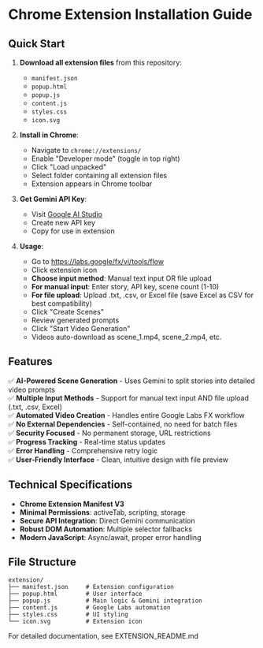 # Chrome Extension Installation Guide

## Quick Start

1. **Download all extension files** from this repository:
   - `manifest.json`
   - `popup.html` 
   - `popup.js`
   - `content.js`
   - `styles.css`
   - `icon.svg`

2. **Install in Chrome**:
   - Navigate to `chrome://extensions/`
   - Enable "Developer mode" (toggle in top right)
   - Click "Load unpacked"
   - Select folder containing all extension files
   - Extension appears in Chrome toolbar

3. **Get Gemini API Key**:
   - Visit [Google AI Studio](https://makersuite.google.com/app/apikey)
   - Create new API key
   - Copy for use in extension

4. **Usage**:
   - Go to https://labs.google/fx/vi/tools/flow
   - Click extension icon
   - **Choose input method**: Manual text input OR file upload
   - **For manual input**: Enter story, API key, scene count (1-10)
   - **For file upload**: Upload .txt, .csv, or Excel file (save Excel as CSV for best compatibility)
   - Click "Create Scenes"
   - Review generated prompts
   - Click "Start Video Generation"
   - Videos auto-download as scene_1.mp4, scene_2.mp4, etc.

## Features

✅ **AI-Powered Scene Generation** - Uses Gemini to split stories into detailed video prompts  
✅ **Multiple Input Methods** - Support for manual text input AND file upload (.txt, .csv, Excel)  
✅ **Automated Video Creation** - Handles entire Google Labs FX workflow  
✅ **No External Dependencies** - Self-contained, no need for batch files  
✅ **Security Focused** - No permanent storage, URL restrictions  
✅ **Progress Tracking** - Real-time status updates  
✅ **Error Handling** - Comprehensive retry logic  
✅ **User-Friendly Interface** - Clean, intuitive design with file preview

## Technical Specifications

- **Chrome Extension Manifest V3**
- **Minimal Permissions**: activeTab, scripting, storage
- **Secure API Integration**: Direct Gemini communication
- **Robust DOM Automation**: Multiple selector fallbacks
- **Modern JavaScript**: Async/await, proper error handling

## File Structure

```
extension/
├── manifest.json     # Extension configuration
├── popup.html        # User interface
├── popup.js          # Main logic & Gemini integration
├── content.js        # Google Labs automation
├── styles.css        # UI styling
└── icon.svg          # Extension icon
```

For detailed documentation, see EXTENSION_README.md